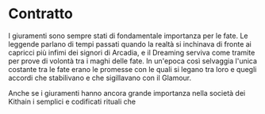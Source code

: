 # Contratto 

I giuramenti sono sempre stati di fondamentale importanza per le fate. Le leggende parlano di tempi passati quando la realtà si inchinava di fronte ai capricci più infimi dei signori di Arcadia, e il Dreaming serviva come tramite per prove di volontà tra i maghi delle fate. In un'epoca così selvaggia l'unica costante tra le fate erano le promesse con le quali si legano tra loro e quegli accordi che stabilivano e che sigillavano con il Glamour.  

Anche se i giuramenti hanno ancora grande importanza nella società dei Kithain i semplici e codificati rituali che 